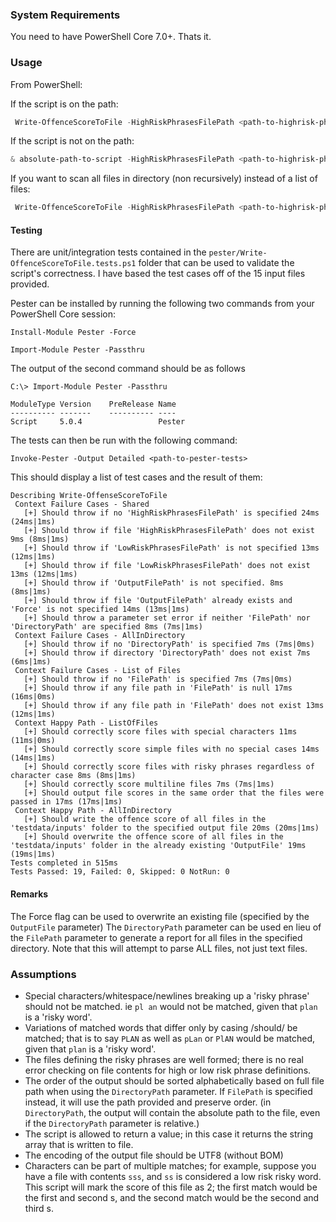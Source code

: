 ### System Requirements

You need to have PowerShell Core 7.0+. Thats it.

### Usage

From PowerShell:

If the script is on the path:
```powershell
 Write-OffenceScoreToFile -HighRiskPhrasesFilePath <path-to-highrisk-phrases> -LowRiskPhrasesFilePath <path-to-lowrisk-phrases> -FilePath <array-of-file-paths> -OutputFilePath <path-to-output-file>
 ```

If the script is not on the path:
```powershell
& absolute-path-to-script -HighRiskPhrasesFilePath <path-to-highrisk-phrases> -LowRiskPhrasesFilePath <path-to-lowrisk-phrases> -FilePath <array-of-file-paths> -OutputFilePath <path-to-output-file>
```

If you want to scan all files in directory (non recursively) instead of a list of files:
```powershell
 Write-OffenceScoreToFile -HighRiskPhrasesFilePath <path-to-highrisk-phrases> -LowRiskPhrasesFilePath <path-to-lowrisk-phrases> -DirectoryPath <path-to-directory> -OutputFilePath <path-to-output-file>
```

#### Testing
There are unit/integration tests contained in the `pester/Write-OffenceScoreToFile.tests.ps1` folder that can be used to validate the script's correctness. I have based the test cases off of the 15 input files provided.

Pester can be installed by running the following two commands from your PowerShell Core session:

`Install-Module Pester -Force`

`Import-Module Pester -Passthru`

The output of the second command should be as follows

```
C:\> Import-Module Pester -Passthru

ModuleType Version    PreRelease Name
---------- -------    ---------- ----
Script     5.0.4                 Pester
```

The tests can then be run with the following command:

`Invoke-Pester -Output Detailed <path-to-pester-tests>`

This should display a list of test cases and the result of them:

```
Describing Write-OffenseScoreToFile
 Context Failure Cases - Shared
   [+] Should throw if no 'HighRiskPhrasesFilePath' is specified 24ms (24ms|1ms)
   [+] Should throw if file 'HighRiskPhrasesFilePath' does not exist 9ms (8ms|1ms)
   [+] Should throw if 'LowRiskPhrasesFilePath' is not specified 13ms (12ms|1ms)
   [+] Should throw if file 'LowRiskPhrasesFilePath' does not exist 13ms (12ms|1ms)
   [+] Should throw if 'OutputFilePath' is not specified. 8ms (8ms|1ms)
   [+] Should throw if file 'OutputFilePath' already exists and 'Force' is not specified 14ms (13ms|1ms)
   [+] Should throw a parameter set error if neither 'FilePath' nor 'DirectoryPath' are specified 8ms (7ms|1ms)
 Context Failure Cases - AllInDirectory
   [+] Should throw if no 'DirectoryPath' is specified 7ms (7ms|0ms)
   [+] Should throw if directory 'DirectoryPath' does not exist 7ms (6ms|1ms)
 Context Failure Cases - List of Files
   [+] Should throw if no 'FilePath' is specified 7ms (7ms|0ms)
   [+] Should throw if any file path in 'FilePath' is null 17ms (16ms|0ms)
   [+] Should throw if any file path in 'FilePath' does not exist 13ms (12ms|1ms)
 Context Happy Path - ListOfFiles
   [+] Should correctly score files with special characters 11ms (11ms|0ms)
   [+] Should correctly score simple files with no special cases 14ms (14ms|1ms)
   [+] Should correctly score files with risky phrases regardless of character case 8ms (8ms|1ms)
   [+] Should correctly score multiline files 7ms (7ms|1ms)
   [+] Should output file scores in the same order that the files were passed in 17ms (17ms|1ms)
 Context Happy Path - AllInDirectory
   [+] Should write the offence score of all files in the 'testdata/inputs' folder to the specified output file 20ms (20ms|1ms)
   [+] Should overwrite the offence score of all files in the 'testdata/inputs' folder in the already existing 'OutputFile' 19ms (19ms|1ms)
Tests completed in 515ms
Tests Passed: 19, Failed: 0, Skipped: 0 NotRun: 0
```

#### Remarks
The Force flag can be used to overwrite an existing file (specified by the `OutputFile` parameter)
The `DirectoryPath` parameter can be used en lieu of the `FilePath` parameter to generate a report for all files in the specified directory. Note that this will attempt to parse ALL files, not just text files.

### Assumptions

- Special characters/whitespace/newlines breaking up a 'risky phrase' should not be matched. ie `pl an` would not be matched, given that `plan` is a 'risky word'.
- Variations of matched words that differ only by casing /should/ be matched; that is to say `PLAN` as well as `pLan` or `PlAN` would be matched, given that `plan` is a 'risky word'.
- The files defining the risky phrases are well formed; there is no real error checking on file contents for high or low risk phrase definitions.
- The order of the output should be sorted alphabetically based on full file path when using the `DirectoryPath` parameter. If `FilePath` is specified instead, it will use the path provided and preserve order. (in `DirectoryPath`, the output will contain the absolute path to the file, even if the `DirectoryPath` parameter is relative.)
- The script is allowed to return a value; in this case it returns the string array that is written to file.
- The encoding of the output file should be UTF8 (without BOM)
- Characters can be part of multiple matches; for example, suppose you have a file with contents `sss`, and `ss` is considered a low risk risky word. This script will mark the score of this file as 2; the first match would be the first and second s, and the second match would be the second and third s.






